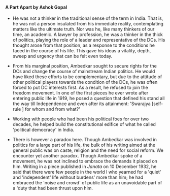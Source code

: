 #### A Part Apart by Ashok Gopal

- He was not a thinker in the traditional sense of the term in India. That is, he was not a person insulated from his immediate reality, contemplating matters like the ultimate truth. Nor was he, like many thinkers of our time, an academic. A lawyer by profession, he was a thinker in the thick of politics, playing the role of a leader and representative of the DCs. His thought arose from that position, as a response to the conditions he faced in the course of his life. This gave his ideas a vitality, depth, sweep and urgency that can be felt even today.

- From his marginal position, Ambedkar sought to secure rights for the DCs and change the course of mainstream Indian politics. He would have liked these efforts to be complementary, but due to the attitude of other political players towards the condition of the DCs, he was often forced to put DC interests first. As a result, he refused to join the freedom movement. In one of the first pieces he ever wrote after entering public life in 1919, he posed a question that defined his stand all the way till Independence and even after its attainment: 'Swarajya [self-rule ] for whom and from what?'

- Working with people who had been his political foes for over two decades, he helped build the constitutional edifice of what he called 'political democracy' in India.

- There is however a paradox here. Though Ambedkar was involved in politics for a large part of his life, the bulk of his writing aimed at the general public was on caste, religion and the need for social reform. We encounter yet another paradox. Though Ambedkar spoke of a movement, he was not inclined to embrace the demands it placed on him. Writing in a piece published in *Janata* on 10 December 1932, he said that there were few people in the world I who yearned for a 'quiet' and 'independent' life without burdens' more than him; he had embraced the 'noise and crowd' of public life as an unavoidable part of a 'duty that had been thrust upon him.
